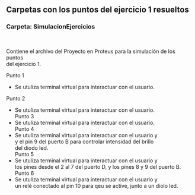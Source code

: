 
## **Carpetas con los puntos del ejercicio 1 resueltos**

### **Carpeta: SimulacionEjercicios**
  <br />		

Contiene el archivo del Proyecto en Proteus para la simulación de los puntos <br />
del ejercicio 1.

Punto 1 <br />
- Se utuliza terminal virtual para interactuar con el usuario. <br />

Punto 2 <br />
- Se utuliza terminal virtual para interactuar con el usuario. <br />
Punto 3 <br />
- Se utuliza terminal virtual para interactuar con el usuario. <br />
Punto 4 <br />
- Se utuliza terminal virtual para interactuar con el usuario y <br />
  y el pin 9 del puerto B para controlar intensidad del brillo<br />
  del diodo led.<br />
Punto 5 <br />
- Se utuliza terminal virtual para interactuar con el usuario y <br />
los pines desde el 2 al 7 del puerto D, y los pines 8 y 9 del puerto B.<br />
Punto 6 <br />
- Se utuliza terminal virtual para interactuar con el usuario y <br />
 un relé conectado al pin 10 para qeu se active, junto a un diolo led.<br />


